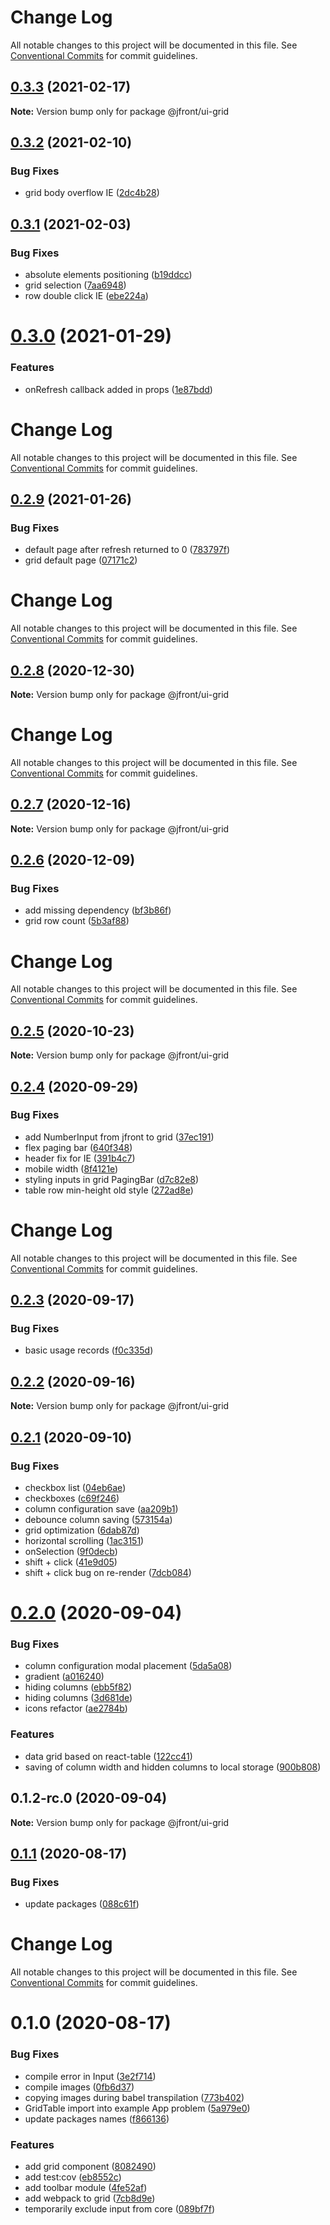 # Change Log

All notable changes to this project will be documented in this file.
See [Conventional Commits](https://conventionalcommits.org) for commit guidelines.

## [0.3.3](https://github.com/Jepria/jfront-ui/compare/@jfront/ui-grid@0.3.2...@jfront/ui-grid@0.3.3) (2021-02-17)

**Note:** Version bump only for package @jfront/ui-grid





## [0.3.2](https://github.com/Jepria/jfront-ui/compare/@jfront/ui-grid@0.3.1...@jfront/ui-grid@0.3.2) (2021-02-10)


### Bug Fixes

* grid body overflow IE ([2dc4b28](https://github.com/Jepria/jfront-ui/commit/2dc4b281a3fcca0fd7b6560744e0cb13ffaf190e))





## [0.3.1](https://github.com/Jepria/jfront-ui/compare/@jfront/ui-grid@0.3.0...@jfront/ui-grid@0.3.1) (2021-02-03)


### Bug Fixes

* absolute elements positioning ([b19ddcc](https://github.com/Jepria/jfront-ui/commit/b19ddcc7ece55009f8b309b854671d230608c807))
* grid selection ([7aa6948](https://github.com/Jepria/jfront-ui/commit/7aa6948d1fb19f57b7ddb2f00b8d6b74b51e35aa))
* row double click IE ([ebe224a](https://github.com/Jepria/jfront-ui/commit/ebe224ad380134c34010019fb92c0f5eb90e21f2))





# [0.3.0](https://github.com/Jepria/jfront-ui/compare/@jfront/ui-grid@0.2.9...@jfront/ui-grid@0.3.0) (2021-01-29)


### Features

* onRefresh callback added in props ([1e87bdd](https://github.com/Jepria/jfront-ui/commit/1e87bdd7a8e97eea8c0b4f0d6005366d8521f23b))





# Change Log

All notable changes to this project will be documented in this file. See
[Conventional Commits](https://conventionalcommits.org) for commit guidelines.

## [0.2.9](https://github.com/Jepria/jfront-ui/compare/@jfront/ui-grid@0.2.8...@jfront/ui-grid@0.2.9) (2021-01-26)

### Bug Fixes

- default page after refresh returned to 0
  ([783797f](https://github.com/Jepria/jfront-ui/commit/783797f4373937d04c2c32786696f5ad75fd6e31))
- grid default page
  ([07171c2](https://github.com/Jepria/jfront-ui/commit/07171c2040e1d35d2bcb820d6d575a9578a32303))

# Change Log

All notable changes to this project will be documented in this file. See
[Conventional Commits](https://conventionalcommits.org) for commit guidelines.

## [0.2.8](https://github.com/Jepria/jfront-ui/compare/@jfront/ui-grid@0.2.7...@jfront/ui-grid@0.2.8) (2020-12-30)

**Note:** Version bump only for package @jfront/ui-grid

# Change Log

All notable changes to this project will be documented in this file. See
[Conventional Commits](https://conventionalcommits.org) for commit guidelines.

## [0.2.7](https://github.com/Jepria/jfront-ui/compare/@jfront/ui-grid@0.2.6...@jfront/ui-grid@0.2.7) (2020-12-16)

**Note:** Version bump only for package @jfront/ui-grid

## [0.2.6](https://github.com/Jepria/jfront-ui/compare/@jfront/ui-grid@0.2.5...@jfront/ui-grid@0.2.6) (2020-12-09)

### Bug Fixes

- add missing dependency
  ([bf3b86f](https://github.com/Jepria/jfront-ui/commit/bf3b86f5c6eb54cff54a8a7ed873e47c6d19789c))
- grid row count
  ([5b3af88](https://github.com/Jepria/jfront-ui/commit/5b3af88b82e33b4a63a22a0dc64eabcccd2e2eba))

# Change Log

All notable changes to this project will be documented in this file. See
[Conventional Commits](https://conventionalcommits.org) for commit guidelines.

## [0.2.5](https://github.com/Jepria/jfront-ui/compare/@jfront/ui-grid@0.2.4...@jfront/ui-grid@0.2.5) (2020-10-23)

**Note:** Version bump only for package @jfront/ui-grid

## [0.2.4](https://github.com/Jepria/jfront-ui/compare/@jfront/ui-grid@0.2.3...@jfront/ui-grid@0.2.4) (2020-09-29)

### Bug Fixes

- add NumberInput from jfront to grid
  ([37ec191](https://github.com/Jepria/jfront-ui/commit/37ec1913f1bb54f876a71114f535b7f831501d36))
- flex paging bar
  ([640f348](https://github.com/Jepria/jfront-ui/commit/640f3489a9b3022221b75d5a9c0cad71ef1f0d67))
- header fix for IE
  ([391b4c7](https://github.com/Jepria/jfront-ui/commit/391b4c772f9ab091fae145746a9e5216b7817d0c))
- mobile width
  ([8f4121e](https://github.com/Jepria/jfront-ui/commit/8f4121e85eb5e27b005660d17356469c73a1d798))
- styling inputs in grid PagingBar
  ([d7c82e8](https://github.com/Jepria/jfront-ui/commit/d7c82e8f1136f18abbb5c32510a2b09720720fa3))
- table row min-height old style
  ([272ad8e](https://github.com/Jepria/jfront-ui/commit/272ad8e09c21d72e15132b3b9541442a67ec6cfc))

# Change Log

All notable changes to this project will be documented in this file. See
[Conventional Commits](https://conventionalcommits.org) for commit guidelines.

## [0.2.3](https://github.com/Jepria/jfront-ui/compare/@jfront/ui-grid@0.2.2...@jfront/ui-grid@0.2.3) (2020-09-17)

### Bug Fixes

- basic usage records
  ([f0c335d](https://github.com/Jepria/jfront-ui/commit/f0c335d13c74a6b52e63482fee90f04a7267db0f))

## [0.2.2](https://github.com/Jepria/jfront-ui/compare/@jfront/ui-grid@0.2.1...@jfront/ui-grid@0.2.2) (2020-09-16)

**Note:** Version bump only for package @jfront/ui-grid

## [0.2.1](https://github.com/Jepria/jfront-ui/compare/@jfront/ui-grid@0.2.0...@jfront/ui-grid@0.2.1) (2020-09-10)

### Bug Fixes

- checkbox list
  ([04eb6ae](https://github.com/Jepria/jfront-ui/commit/04eb6aefe11efb783eab745d0f14785a337548a0))
- checkboxes
  ([c69f246](https://github.com/Jepria/jfront-ui/commit/c69f246d51390303c5f4d99a82a181720350e8c2))
- column configuration save
  ([aa209b1](https://github.com/Jepria/jfront-ui/commit/aa209b18babaf11348d6610701c3639336befcd4))
- debounce column saving
  ([573154a](https://github.com/Jepria/jfront-ui/commit/573154adca56c8377b6707c4283e4ade3d5564f5))
- grid optimization
  ([6dab87d](https://github.com/Jepria/jfront-ui/commit/6dab87d08d25c5f8442ff8e38d99e3f9c89c17f4))
- horizontal scrolling
  ([1ac3151](https://github.com/Jepria/jfront-ui/commit/1ac3151ffa410f926fa31e6addadf7a0efddfcee))
- onSelection
  ([9f0decb](https://github.com/Jepria/jfront-ui/commit/9f0decb322640d9f061037a49a5d577b884da40e))
- shift + click
  ([41e9d05](https://github.com/Jepria/jfront-ui/commit/41e9d05b881ded6f6869dab37f0b9a7b2c5fa127))
- shift + click bug on re-render
  ([7dcb084](https://github.com/Jepria/jfront-ui/commit/7dcb08497f18d03185733ed4d8cf319e4dddafec))

# [0.2.0](https://github.com/Jepria/jfront-ui/compare/@jfront/ui-grid@0.1.1...@jfront/ui-grid@0.2.0) (2020-09-04)

### Bug Fixes

- column configuration modal placement
  ([5da5a08](https://github.com/Jepria/jfront-ui/commit/5da5a081b412b3faa063140f1b62238f9c2cc912))
- gradient
  ([a016240](https://github.com/Jepria/jfront-ui/commit/a0162405fd2c3b9073816ac7d971df2250e1ff85))
- hiding columns
  ([ebb5f82](https://github.com/Jepria/jfront-ui/commit/ebb5f82795302d2ddd1eaa3b2b58d78be087b030))
- hiding columns
  ([3d681de](https://github.com/Jepria/jfront-ui/commit/3d681de69e4e8eb06e1b25e65e7d1930658a6de4))
- icons refactor
  ([ae2784b](https://github.com/Jepria/jfront-ui/commit/ae2784be68bbba3c6bafc2775a4a5a50c059c92e))

### Features

- data grid based on react-table
  ([122cc41](https://github.com/Jepria/jfront-ui/commit/122cc41ac883337a140fdc745893ab00cb0cd37a))
- saving of column width and hidden columns to local storage
  ([900b808](https://github.com/Jepria/jfront-ui/commit/900b8085a31f8c21726b28da3d24f949023a6ff4))

## 0.1.2-rc.0 (2020-09-04)

**Note:** Version bump only for package @jfront/ui-grid

## [0.1.1](https://github.com/Jepria/jfront-ui/compare/@jfront/ui-grid@0.1.0...@jfront/ui-grid@0.1.1) (2020-08-17)

### Bug Fixes

- update packages
  ([088c61f](https://github.com/Jepria/jfront-ui/commit/088c61f2c7e5b4240adba0f4565ce43a23487d43))

# Change Log

All notable changes to this project will be documented in this file. See
[Conventional Commits](https://conventionalcommits.org) for commit guidelines.

# 0.1.0 (2020-08-17)

### Bug Fixes

- compile error in Input
  ([3e2f714](https://github.com/Jepria/jfront-components/commit/3e2f714ba7232d3e8e12a026ede9e21604dddc5d))
- compile images
  ([0fb6d37](https://github.com/Jepria/jfront-components/commit/0fb6d3746627cd554693b7e8c5e142ad4db5a5fc))
- copying images during babel transpilation
  ([773b402](https://github.com/Jepria/jfront-components/commit/773b4022c35d4aadf8ae2897b39ddb4107a810b1))
- GridTable import into example App problem
  ([5a979e0](https://github.com/Jepria/jfront-components/commit/5a979e0a27fe78131c3c722865fa6cfe41be44c9))
- update packages names
  ([f866136](https://github.com/Jepria/jfront-components/commit/f866136a1ac3388a010816fe9cfffa75c91818b7))

### Features

- add grid component
  ([8082490](https://github.com/Jepria/jfront-components/commit/80824909fcc1e9b9f4c1c83f0263ec5937db25eb))
- add test:cov
  ([eb8552c](https://github.com/Jepria/jfront-components/commit/eb8552cda1ad5056ae62d665b31cf8ff6f0b760f))
- add toolbar module
  ([4fe52af](https://github.com/Jepria/jfront-components/commit/4fe52afabe19494e6af464a68bd9f77a704f8b0e))
- add webpack to grid
  ([7cb8d9e](https://github.com/Jepria/jfront-components/commit/7cb8d9efefd28e05aed898ef4562e5f2bc67f1b5))
- temporarily exclude input from core
  ([089bf7f](https://github.com/Jepria/jfront-components/commit/089bf7f5ae5dd49a6fb51766fcd18dfa9c0c9b75))
